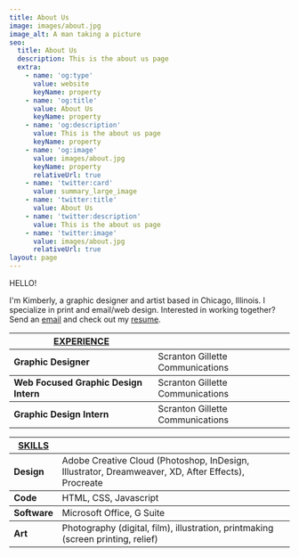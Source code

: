 ```yaml
---
title: About Us
image: images/about.jpg
image_alt: A man taking a picture
seo:
  title: About Us
  description: This is the about us page
  extra:
    - name: 'og:type'
      value: website
      keyName: property
    - name: 'og:title'
      value: About Us
      keyName: property
    - name: 'og:description'
      value: This is the about us page
      keyName: property
    - name: 'og:image'
      value: images/about.jpg
      keyName: property
      relativeUrl: true
    - name: 'twitter:card'
      value: summary_large_image
    - name: 'twitter:title'
      value: About Us
    - name: 'twitter:description'
      value: This is the about us page
    - name: 'twitter:image'
      value: images/about.jpg
      relativeUrl: true
layout: page
---
```

HELLO!

I'm Kimberly, a graphic designer and artist based in Chicago, Illinois. I specialize in print and email/web design. Interested in working together? Send an [email](mailto:kpellikan@gmail.com) and check out my [resume](https://drive.google.com/file/d/1VM-9NWubTgoRr6ZJbJ1Ppfha3JVO304v/view?usp=sharing).

<table>
    <thead>
    <tr>
      <th><u>EXPERIENCE</u></th>
      <th>&nbsp;</th>
    </tr>
  </thead>
  <tbody>
    <tr>
      <td><strong>Graphic Designer</strong></td>
      <td>Scranton Gillette Communications</td>
    </tr>
  </tbody>
  <tbody>
    <tr>
      <td><strong>Web Focused Graphic Design Intern</strong></td>
      <td>Scranton Gillette Communications</td>
    </tr>
  </tbody>
  <tbody>
    <tr>
      <td><strong>Graphic Design Intern</strong></td>
      <td>Scranton Gillette Communications</td>
    </tr>
  </tbody>
  </table>
<table>
    <thead>
    <tr>
      <th><u>SKILLS</u></th>
      <th>&nbsp;</th>
    </tr>
  </thead>
  <tbody>
    <tr>
      <td><strong>Design</strong></td>
      <td>Adobe Creative Cloud (Photoshop, InDesign, Illustrator, Dreamweaver, XD, After Effects), Procreate</td>
    </tr>
  </tbody>
  <tbody>
    <tr>
      <td><strong>Code</strong></td>
      <td>HTML, CSS, Javascript</td>
    </tr>
  </tbody>
  <tbody>
    <tr>
      <td><strong>Software</strong></td>
      <td>Microsoft Office, G Suite</td>
    </tr>
  </tbody>
    <tbody>
    <tr>
      <td><strong>Art</strong></td>
      <td>Photography (digital, film), illustration, printmaking (screen printing, relief)</td>
    </tr>
  </tbody>
  </table>